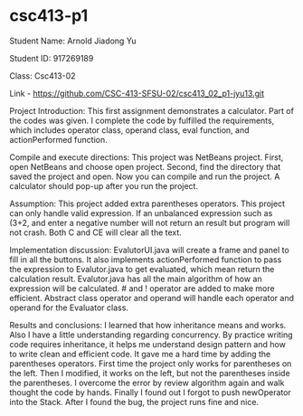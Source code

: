 # csc413-p1
Student Name: Arnold Jiadong Yu

Student ID: 917269189

Class: Csc413-02

Link - https://github.com/CSC-413-SFSU-02/csc413_02_p1-jyu13.git

Project Introduction: This first assignment demonstrates a calculator. Part of the codes was given. I complete the code by fulfilled the requirements, which includes operator class, operand class, eval function, and actionPerformed function.

Compile and execute directions:  This project was NetBeans project. First, open NetBeans and choose open project. Second, find the directory that saved the project and open. Now you can compile and run the project. A calculator should pop-up after you run the project.

Assumption: This project added extra parentheses operators. This project can only handle valid expression. If an unbalanced expression such as (3+2, and enter a negative number will not return an result but program will not crash. Both C and CE will clear all the text. 

Implementation discussion: EvalutorUI.java will create a frame and panel to fill in all the buttons. It also implements actionPerformed function to pass the expression to Evalutor.java to get evaluated, which mean return the calculation result. Evalutor.java has all the main algorithm of how an expression will be calculated. # and ! operator are added to make more efficient.  Abstract class operator and operand will handle each operator and operand for the Evaluator class.

Results and conclusions: I learned that how inheritance means and works. Also I have a little understanding regarding concurrency. By practice writing code requires inheritance, it helps me understand design pattern and how to write clean and efficient code. It gave me a hard time by adding the parentheses operators. First time the project only works for parentheses on the left. Then I modified, it works on the left, but not the parentheses inside the parentheses. I overcome the error by review algorithm again and walk thought the code by hands. Finally I found out I forgot to push newOperator into the Stack. After I found the bug, the project runs fine and nice.

